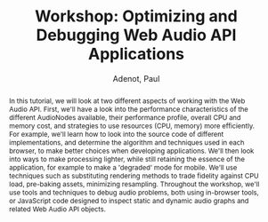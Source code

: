 --- 
title: "Workshop: Optimizing and Debugging Web Audio API Applications" 
abstract: "In this tutorial, we will look at two different aspects of working with the Web Audio API. First, we'll have a look into the performance characteristics of the different AudioNodes available, their performance profile, overall CPU and memory cost, and strategies to use resources (CPU, memory) more efficiently. For example, we'll learn how to look into the source code of different implementations, and determine the algorithm and techniques used in each browser, to make better choices when developing applications. We'll then look into ways to make processing lighter, while still retaining the essence of the application, for example to make a 'degraded' mode for mobile. We'll use techniques such as substituting rendering methods to trade fidelity against CPU load, pre-baking assets, minimizing resampling. Throughout the workshop, we'll use tools and techniques to debug audio problems, both using in-browser tools, or JavaScript code designed to inspect static and dynamic audio graphs and related Web Audio API objects." 
address: "Atlanta, Georgia" 
author: "Adenot, Paul"
webAuthor: "Paul Adenot" 
booktitle: "Proceedings of the International Web Audio Conference" 
editor: "Freeman, Jason and Lerch, Alexander and Paradis, Matthew" 
month: "Proceedings of the International Web Audio Conference"
pages: "" 
publisher: "Georgia Tech" 
series: "WAC '16"
track: "Tutorial"  
year: "2016" 
id: "2016_EA_tut1" 
tags: year2016
media: undefined 
pdflink: undefined
ISSN: 2663-5844
---